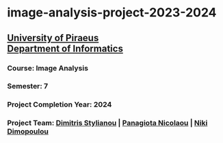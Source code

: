 # image-analysis-project-2023-2024
## [University of Piraeus](https://www.unipi.gr/unipi/en/)<br>[Department of Informatics](https://www.cs.unipi.gr/index.php?lang=en)
### Course: Image Analysis
### Semester: 7
### Project Completion Year: 2024
### Project Team: [Dimitris Stylianou](https://github.com/dimitrisstyl7) | [Panagiota Nicolaou](https://github.com/panagiota02) | [Niki Dimopoulou](https://github.com/Nikidmp)
